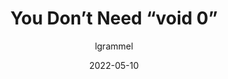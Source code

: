 ---
author: lgrammel
date: 2022-05-10
permalink: false
publisher: p42ai
tags:
  - javascript
target_url: https://p42.ai/blog/2022-05-10/you-dont-need-void-0
title: You Don’t Need “void 0”
---
